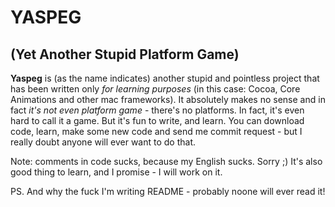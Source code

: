 YASPEG
======
(Yet Another Stupid Platform Game)
----------------------------------

**Yaspeg** is (as the name indicates) another stupid and pointless project that has been written only *for learning purposes* (in this case: Cocoa, Core Animations and other mac frameworks). It absolutely makes no sense and in fact *it's not even platform game* - there's no platforms. In fact, it's even hard to call it a game. But it's fun to write, and learn. You can download code, learn, make some new code and send me commit request - but I really doubt anyone will ever want to do that.

Note: comments in code sucks, because my English sucks. Sorry ;) It's also good thing to learn, and I promise - I will work on it.

PS. And why the fuck I'm writing README - probably noone will ever read it!